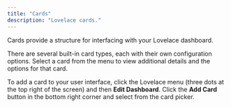 ```yaml
---
title: "Cards"
description: "Lovelace cards."
---
```


Cards provide a structure for interfacing with your Lovelace dashboard.

There are several built-in card types, each with their own configuration options. Select a card from the menu to view additional details and the options for that card.

To add a card to your user interface, click the Lovelace menu (three dots at the top right of the screen) and then **Edit Dashboard**. Click the **Add Card** button in the bottom right corner and select from the card picker.